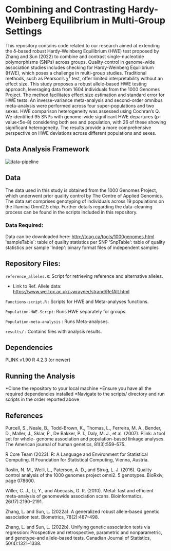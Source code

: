 # Combining and Contrasting Hardy-Weinberg Equilibrium  in Multi-Group Settings

This repository contains code related to our research aimed at extending the δ-based robust Hardy-Weinberg Equilibrium (HWE) test proposed by Zhang and Sun (2022) to combine and contrast single-nucleotide polymorphisms (SNPs) across groups.
Quality control in genome-wide association studies includes checking for Hardy-Weinberg Equilibrium (HWE), which poses a challenge in multi-group studies. Traditional methods, such as Pearson’s χ² test, offer limited interpretability without an effect size. This study proposes a robust allele-based HWE testing approach, leveraging data from 1604 individuals from the 1000 Genomes Project. The method facilitates effect size estimation and standard error for HWE tests. An inverse-variance meta-analysis and second-order omnibus meta-analysis were performed across four super-populations and two sexes. HWE comparison heterogeneity was assessed using Cochran’s Q. We identified 95 SNPs with genome-wide significant HWE departures (p-value<5e-8) considering both sex and population, with 26 of these showing significant heterogeneity. The results provide a more comprehensive perspective on HWE deviations across different populations and sexes.
## Data Analysis Framework
![data-pipeline](https://github.com/jaffaromain/1kgp-HWE-JR/assets/64853264/5f411423-3efc-4a00-a4b6-86372b57c847)

## Data
The data used in this study is obtained from the 1000 Genomes Project, which underwent prior quality control by The Centre of Applied Genomics. The data set comprises genotyping of individuals across 19 populations on the Illumina Omni2.5 chip. Further details regarding the data-cleaning process can be found in the scripts included in this repository.

### Data Required:
Data can be downloaded here: http://tcag.ca/tools/1000genomes.html
'sampleTable`: table of quality statistics per SNP 
'SnpTable': table of quality statistics per sample
'Indep': binary format files of independent samples

## Repository Files:
`reference_alleles.R`: Script for retrieving reference and alternative alleles. 
* Link to Ref. Allele data: https://www.well.ox.ac.uk/~wrayner/strand/RefAlt.html

`Functions-script.R` : Scripts for HWE and Meta-analyses functions.

`Population-HWE-Script`: Runs HWE separately for groups.

`Population-meta-analysis` : Runs Meta-analyses.

`results/` : Contains files with analysis results.


## Dependencies
PLINK v1.90
R 4.2.3 (or newer)

## Running the Analysis
*Clone the repository to your local machine
*Ensure you have all the required dependencies installed
*Navigate to the scripts/ directory and run scripts in the order reported above

## References
Purcell, S., Neale, B., Todd-Brown, K., Thomas, L., Ferreira, M. A., Bender, D., Maller,
J., Sklar, P., De Bakker, P. I., Daly, M. J., et al. (2007). Plink: a tool set for whole-
genome association and population-based linkage analyses. The American journal of
human genetics, 81(3):559–575.

R Core Team (2023). R: A Language and Environment for Statistical Computing. R
Foundation for Statistical Computing, Vienna, Austria.

Roslin, N. M., Weili, L., Paterson, A. D., and Strug, L. J. (2016). Quality control
analysis of the 1000 genomes project omni2. 5 genotypes. BioRxiv, page 078600.

Willer, C. J., Li, Y., and Abecasis, G. R. (2010). Metal: fast and efficient meta-analysis
of genomewide association scans. Bioinformatics, 26(17):2190–2191.

Zhang, L. and Sun, L. (2022a). A generalized robust allele-based genetic association
test. Biometrics, 78(2):487–498.

Zhang, L. and Sun, L. (2022b). Unifying genetic association tests via regression:
Prospective and retrospective, parametric and nonparametric, and genotype-and
allele-based tests. Canadian Journal of Statistics, 50(4):1321–1338.
